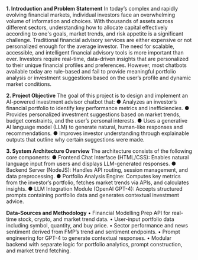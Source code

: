 **1. Introduction and Problem Statement**
In today’s complex and rapidly evolving financial markets, individual investors face an overwhelming volume of information and choices. With thousands of assets across different sectors, understanding how to allocate capital effectively according to one's goals, market trends, and risk appetite is a significant challenge. Traditional financial advisory services are either expensive or not personalized enough for the average investor.
The need for scalable, accessible, and intelligent financial advisory tools is more important than ever. Investors require real-time, data-driven insights that are personalized to their unique financial profiles and preferences. However, most chatbots available today are rule-based and fail to provide meaningful portfolio analysis or investment suggestions based on the user’s profile and dynamic market conditions.

**2. Project Objective**
The goal of this project is to design and implement an AI-powered investment advisor chatbot that:
● Analyzes an investor’s financial portfolio to identify key performance metrics and inefficiencies.
● Provides personalized investment suggestions based on market trends, budget constraints, and the user’s personal interests.
● Uses a generative AI language model (LLM) to generate natural, human-like responses and recommendations.
● Improves investor understanding through explainable outputs that outline why certain suggestions were made.

**3. System Architecture Overview**
The architecture consists of the following core components:
● Frontend Chat Interface (HTML/CSS): Enables natural language input from users and displays LLM-generated responses.
● Backend Server (NodeJS): Handles API routing, session management, and data preprocessing.
● Portfolio Analysis Engine: Computes key metrics from the investor’s portfolio, fetches market trends via APIs, and calculates insights.
● LLM Integration Module (OpenAI GPT-4): Accepts structured prompts containing portfolio data and generates contextual investment advice.

**Data-Sources and Methodology**
• Financial Modelling Prep API for real-time stock, crypto, and market trend data.
• User-input portfolio data including symbol, quantity, and buy price.
• Sector performance and news sentiment derived from FMP’s trend and sentiment endpoints.
• Prompt engineering for GPT-4 to generate contextual responses.
• Modular backend with separate logic for portfolio analytics, prompt construction, and market trend fetching.
